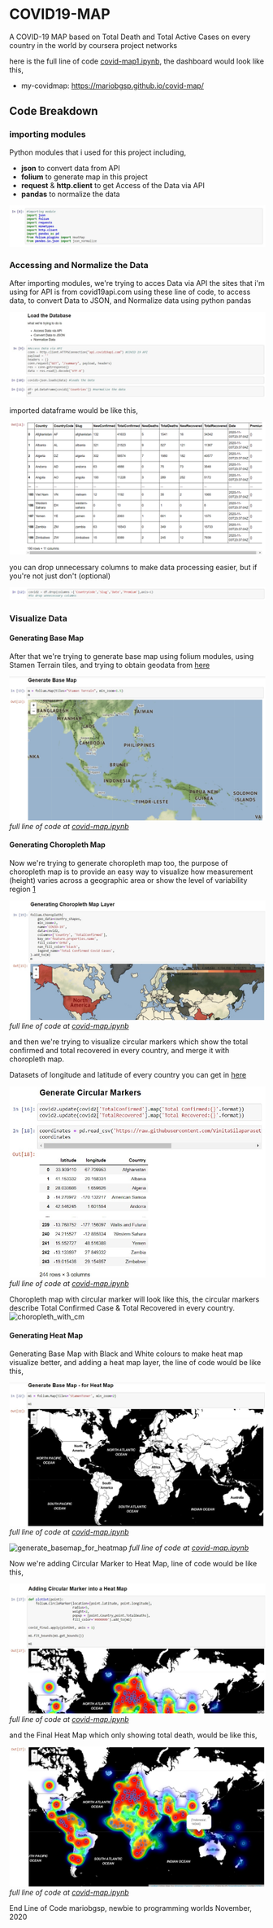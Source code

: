 # COVID19-MAP
A COVID-19 MAP based on Total Death and Total Active Cases on every country in the world by coursera project networks

here is the full line of code [covid-map1.ipynb](https://github.com/mariobgsp/covid-map/blob/main/covidmap1.ipynb), the dashboard would look like this,
* my-covidmap: https://mariobgsp.github.io/covid-map/

## Code Breakdown
### importing modules
Python modules that i used for this project including,
* **json** to convert data from API
* **folium** to generate map in this project
* **request** & **http.client** to get Access of the Data via API
* **pandas** to normalize the data

![modules](/images/modules.jpg)

### Accessing and Normalize the Data
After importing modules, we're trying to acces Data via API the sites that i'm using for API is from covid19api.com using these line of code, to access data, to convert Data to JSON, and Normalize data using python pandas

![load_database](/images/first_step.jpg)

imported dataframe would be like this,

![dataframe_API](/images/dataframe_API.png)

you can drop unnecessary columns to make data processing easier, but if you're not just don't (optional)

![dropping_columns](/images/dropping_columns.png)

### Visualize Data
#### Generating Base Map
After that we're trying to generate base map using folium modules, using Stamen Terrain tiles, and trying to obtain geodata from [here](https://raw.githubusercontent.com/python-visualization/folium/master/examples/data)

![generate_basemap](/images/generate_basemap.jpg)
*full line of code at [covid-map.ipynb](https://github.com/mariobgsp/covid-map/blob/main/covidmap1.ipynb)*

#### Generating Choropleth Map
Now we're trying to generate choropleth map too, the purpose of choropleth map is to provide an easy way to visualize how measurement (height) varies across a geographic area or show the level of variability region [1](https://en.wikipedia.org/wiki/Choropleth_map#:~:text=Choropleth%20maps%20provide%20an%20easy,of%20variability%20within%20a%20region.)

![generate_choropleth](/images/generate_choropleth.jpg)
*full line of code at [covid-map.ipynb](https://github.com/mariobgsp/covid-map/blob/main/covidmap1.ipynb)*

and then we're trying to visualize circular markers which show the total confirmed and total recovered in every country, and merge it with choropleth map.

Datasets of longitude and latitude of every country you can get in [here](https://raw.githubusercontent.com/VinitaSilaparasetty/covid-map/master/country-coordinates-world.csv)

![generate_cm](/images/generate_cm.jpg)
*full line of code at [covid-map.ipynb](https://github.com/mariobgsp/covid-map/blob/main/covidmap1.ipynb)*

Choropleth map with circular marker will look like this, the circular markers describe Total Confirmed Case & Total Recovered in every country.
![choropleth_with_cm](/images/choropleth_with_cm.jpg)

#### Generating Heat Map
Generating Base Map with Black and White colours to make heat map visualize better, and adding a heat map layer, the line of code would be like this, 

![baseforheat](/images/baseforheat.jpg)
*full line of code at [covid-map.ipynb](https://github.com/mariobgsp/covid-map/blob/main/covidmap1.ipynb)*

![generate_basemap_for_heatmap](/images/generate_basemap_for_heatmap.jpg)
*full line of code at [covid-map.ipynb](https://github.com/mariobgsp/covid-map/blob/main/covidmap1.ipynb)*

Now we're adding Circular Marker to Heat Map, line of code would be like this,

![heat_with_circlemarks](/images/heat_with_circlemarks.jpg)
*full line of code at [covid-map.ipynb](https://github.com/mariobgsp/covid-map/blob/main/covidmap1.ipynb)*

and the Final Heat Map which only showing total death, would be like this,

![heatmap_totaldeath.jpg](/images/heatmap_totaldeath.jpg)
*full line of code at [covid-map.ipynb](https://github.com/mariobgsp/covid-map/blob/main/covidmap1.ipynb)*

End Line of Code
mariobgsp, newbie to programming worlds
November, 2020
